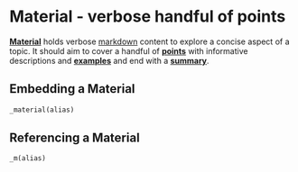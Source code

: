 # Material - verbose handful of points

[__Material__](https://github.com/mehimself/onlineCourses_content/blob/master/material/README.md)  holds verbose [markdown](https://markdown-it.github.io/) content to explore a concise aspect of a topic. It should aim to cover a handful of [__points__](https://github.com/mehimself/onlineCourses_content/blob/master/points/README.md) with informative descriptions and [__examples__](https://github.com/mehimself/onlineCourses_content/blob/master/examples/README.md) and end with a [__summary__](https://github.com/mehimself/onlineCourses_content/blob/master/summaries/README.md). 

## Embedding a Material

```markdown
_material(alias)
```

## Referencing a Material

```markdown
_m(alias)
```
